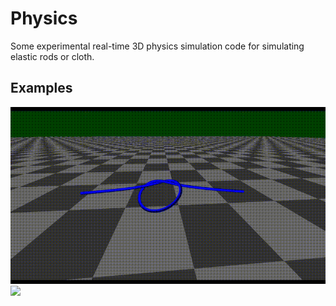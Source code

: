 # Physics
Some experimental real-time 3D physics simulation code for simulating elastic rods or cloth.

## Examples
![](demos/rods.gif)
![](demos/cloth.gif)
